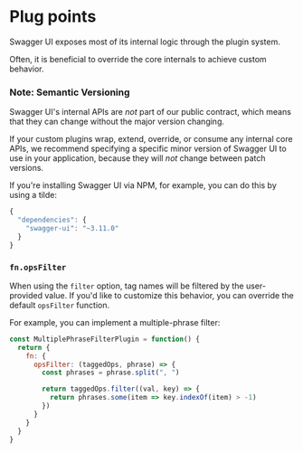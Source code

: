 # Plug points

Swagger UI exposes most of its internal logic through the plugin system.

Often, it is beneficial to override the core internals to achieve custom behavior.

### Note: Semantic Versioning

Swagger UI's internal APIs are _not_ part of our public contract, which means that they can change without the major version changing.

If your custom plugins wrap, extend, override, or consume any internal core APIs, we recommend specifying a specific minor version of Swagger UI to use in your application, because they will _not_ change between patch versions.

If you're installing Swagger UI via NPM, for example, you can do this by using a tilde:

```js
{
  "dependencies": {
    "swagger-ui": "~3.11.0"
  }
}
```

### `fn.opsFilter`

When using the `filter` option, tag names will be filtered by the user-provided value. If you'd like to customize this behavior, you can override the default `opsFilter` function.

For example, you can implement a multiple-phrase filter:

```js
const MultiplePhraseFilterPlugin = function() {
  return {
    fn: {
      opsFilter: (taggedOps, phrase) => {
        const phrases = phrase.split(", ")

        return taggedOps.filter((val, key) => {
          return phrases.some(item => key.indexOf(item) > -1)
        })
      }
    }
  }
}
```
